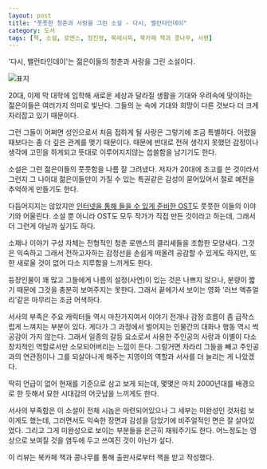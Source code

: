 ```yaml
---
layout: post
title: "풋풋한 청춘과 사랑을 그린 소설 - 다시, 밸런타인데이"
category: 도서
tags: [책, 소설, 로맨스, 정진영, 북레시피, 북카페 책과 콩나무, 서평]
---
```


'다시, 밸런타인데이'는
젊은이들의 청춘과 사랑을 그린 소설이다.

![표지](https://images2.imgbox.com/d6/72/CgEVqImx_o.jpg)

20대, 이제 막 대학에 입학해
새로운 세상과 달라질 생활을 기대와 우려속에 맞이하는 젊은이들은
여러가지 의미로 빛난다.
그들의 눈 속에 기대와 희망이 다른 것보다 더 크게 자리잡고 있기 때문이다.

그런 그들이 어쩌면 성인으로서 처음 접하게 될 사랑은 그렇기에 조금 특별하다.
어렸을 때보다는 좀 더 깊은 관계를 맺기 때문이다.
때문에 반대로 전혀 생각지 못했던 감정이나 생각에 고민을 하게되고
뜻대로 이루어지지않는 씁쓸함을 남기기도 한다.

소설은 그런 젊은이들의 풋풋함을 나름 잘 그려냈다.
저자가 20대에 초고를 쓴 것이라서 그런지 그 나이대 젊은이들만이 가질 수 있는 특권같은 감성이 묻어있어서
절로 예전을 추억하게 만들기도 한다.

다듬어지지는 않았지만 [인터넷을 통해 들을 수 있게 준비한 OST](https://www.youtube.com/channel/UCg16JCdUKq2EayVUT-_FLbw)도
풋풋한 이들의 이야기와 어울린다.
소설 뿐 아니라 OST도 모두 작가가 직접 만든 것이라고 하는데, 그래서 더 그런게 아닐까 싶기도 하다.

소재나 이야기 구성 자체는 전형적인 청춘 로맨스의 클리셰들을 조합한 모양새다.
그것은 익숙하고 그래서 전하고자하는 감정선을 손쉽게 떠올려 공감할 수 있게도 하지만,
또한 새로울 것이 없어 다소 지루함을 느끼게도 한다.

등장인물이 꽤 많고 그들에게 나름의 설정(사연)이 있는 것은 나쁘지 않으나,
분량이 짧기 때문에 그것을 충분히 보여주지는 못한다.
그래서 끝에가서 보이는 영화 '러브 액츄얼리'같은 마무리는 조금 어색하다.

서사의 부족은 주요 캐릭터들 역시 마찬가지여서
이야기 전개나 감정 흐름이 좀 급작스럽게 느껴지는 부분이 있다.
게다가 그 과정에서 벌어지는 인물간의 대화나 행동 역시 썩 공감이 가지 않는다.
그래서 일종의 갈등 요소로서 사용한 주인공의 사랑과 이별이
다소 장치적인 역할로서만 소모되어버리는 느낌이 든다.
그럴거면 차라리 그들을 빼고
주인공과의 연관점이나 그를 되살아나게 해주는 지영이의 역할과 서사를 더 늘리는 게 나았겠다.

딱히 언급이 없어 현재를 기준으로 삼고 보게 되는데,
몇몇은 마치 2000년대를 배경으로 한 듯해서 묘한 시대감의 어긋남을 느끼게도 한다.

서사의 부족함은 이 소설이 전체 시놉은 마련되어있으나
그 세부는 미완성인 것처럼 보이게도 했는데,
그러면서도 익숙한 장면과 감성을 담았기에 비주얼적인 면은 잘 살아있었다.
그리고 그게 미완성으로 보이는 부분들을 은근히 채워주기도 한다.
어느정도는 영상으로 보여질 것을 염두에 두고 쓰여진 것이 아닌가 싶다.



<div class="im im-info">
이 리뷰는 북카페 책과 콩나무를 통해 출판사로부터 책을 받고 작성했다.
</div>
